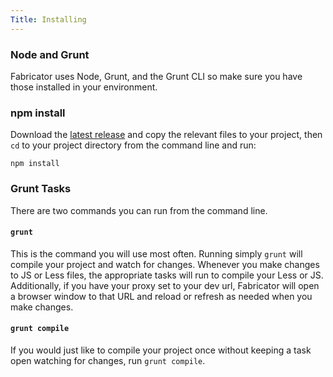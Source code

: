 ```yaml
---
Title: Installing
---
```


### Node and Grunt

Fabricator uses Node, Grunt, and the Grunt CLI so make sure you have those installed in your environment.

### npm install

Download the [latest release] and copy the relevant files to your project, then `cd` to your project directory from the command line and run:

```
npm install
```

[latest release]: https://github.com/tjdraper/buzzing-pixel-fabricator/releases

### Grunt Tasks

There are two commands you can run from the command line.

#### `grunt`

This is the command you will use most often. Running simply `grunt` will compile your project and watch for changes. Whenever you make changes to JS or Less files, the appropriate tasks will run to compile your Less or JS. Additionally, if you have your proxy set to your dev url, Fabricator will open a browser window to that URL and reload or refresh as needed when you make changes.

#### `grunt compile`

If you would just like to compile your project once without keeping a task open watching for changes, run `grunt compile`.
